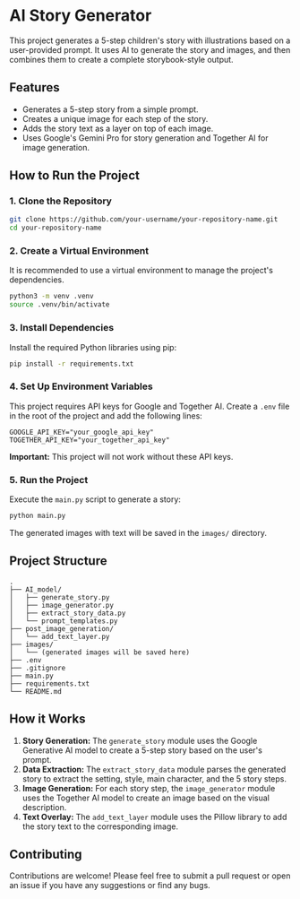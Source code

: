 # AI Story Generator

This project generates a 5-step children's story with illustrations based on a user-provided prompt. It uses AI to generate the story and images, and then combines them to create a complete storybook-style output.

## Features

-   Generates a 5-step story from a simple prompt.
-   Creates a unique image for each step of the story.
-   Adds the story text as a layer on top of each image.
-   Uses Google's Gemini Pro for story generation and Together AI for image generation.

## How to Run the Project

### 1. Clone the Repository

```bash
git clone https://github.com/your-username/your-repository-name.git
cd your-repository-name
```

### 2. Create a Virtual Environment

It is recommended to use a virtual environment to manage the project's dependencies.

```bash
python3 -m venv .venv
source .venv/bin/activate
```

### 3. Install Dependencies

Install the required Python libraries using pip:

```bash
pip install -r requirements.txt
```

### 4. Set Up Environment Variables

This project requires API keys for Google and Together AI. Create a `.env` file in the root of the project and add the following lines:

```
GOOGLE_API_KEY="your_google_api_key"
TOGETHER_API_KEY="your_together_api_key"
```

**Important:** This project will not work without these API keys.

### 5. Run the Project

Execute the `main.py` script to generate a story:

```bash
python main.py
```

The generated images with text will be saved in the `images/` directory.

## Project Structure

```
.
├── AI_model/
│   ├── generate_story.py
│   ├── image_generator.py
│   ├── extract_story_data.py
│   └── prompt_templates.py
├── post_image_generation/
│   └── add_text_layer.py
├── images/
│   └── (generated images will be saved here)
├── .env
├── .gitignore
├── main.py
├── requirements.txt
└── README.md
```

## How it Works

1.  **Story Generation:** The `generate_story` module uses the Google Generative AI model to create a 5-step story based on the user's prompt.
2.  **Data Extraction:** The `extract_story_data` module parses the generated story to extract the setting, style, main character, and the 5 story steps.
3.  **Image Generation:** For each story step, the `image_generator` module uses the Together AI model to create an image based on the visual description.
4.  **Text Overlay:** The `add_text_layer` module uses the Pillow library to add the story text to the corresponding image.

## Contributing

Contributions are welcome! Please feel free to submit a pull request or open an issue if you have any suggestions or find any bugs.
